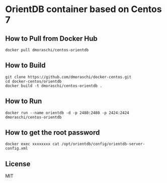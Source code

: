 # OrientDB container based on Centos 7

## How to Pull from Docker Hub

    docker pull dmoraschi/centos-orientdb

## How to Build

    git clone https://github.com/dmoraschi/docker-centos.git
    cd docker-centos/orientdb
    docker build -t dmoraschi/centos-orientdb .

## How to Run

    docker run --name orientdb -d -p 2480:2480 -p 2424:2424 dmoraschi/centos-orientdb

## How to get the root password

    docker exec xxxxxxxx cat /opt/orientdb/config/orientdb-server-config.xml

## License

MIT
